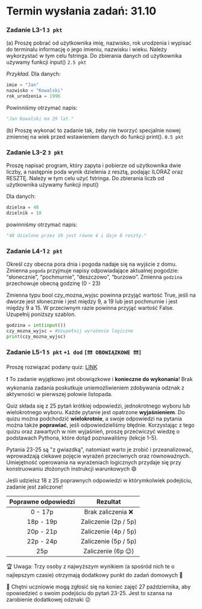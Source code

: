 # Termin wysłania zadań: 31.10


### Zadanie L3-1 `3 pkt`

(a) Proszę pobrać od użytkownika imię, nazwisko, rok urodzenia i wypisać do terminalu informację o jego imieniu, nazwisku i wieku. Należy wykorzystać w tym celu fstringa. Do zbierania danych od użytkownika używamy funkcji input() `2.5 pkt`

*Przykład.* Dla danych:
```py
imie = "Jan"
nazwisko = "Kowalski"
rok_urodzenia = 1996
```

Powinniśmy otrzymać napis:
```py
"Jan Kowalski ma 29 lat."
```

(b) Proszę wykonać to zadanie tak, żeby nie tworzyć specjalnie nowej zmiennej na wiek przed wstawieniem danych do funkcji print(). `0.5 pkt`


### Zadanie L3-2 `3 pkt`

Proszę napisać program, który zapyta i pobierze od użytkownika dwie liczby, a następnie poda wynik dzielenia z resztą, podając ILORAZ oraz RESZTĘ. Należy w tym celu użyć fstringa. Do zbierania liczb od użytkownika używamy funkcji input()

Dla danych:
```py
dzielna = 48
dzielnik = 10
```
powinniśmy otrzymać napis:
```py
"48 dzielone przez 10 jest równe 4 i daje 8 reszty."
```

### Zadanie L4-1 `2 pkt`

Określ czy obecna pora dnia i pogoda nadaje się na wyjście z domu. 
Zmienna `pogoda` przyjmuje napisy odpowiadające aktualnej pogodzie: “słonecznie”, “pochmurnie”, “deszczowo”, “burzowo”.
Zmienna `godzina` przechowuje obecną godzinę (0 - 23)

Zmienna typu bool czy_mozna_wyjsc powinna przyjąć wartość True, jeśli na dworze jest słonecznie i jest między 9, a 19 lub jest pochmurnie i jest między 9 a 15. W przeciwnym razie powinna przyjąć wartość False. Uzupełnij poniższy szablon.
```py
godzina = int(input())
czy_mozna_wyjsc = #Uzupełnij wyrażenie logiczne
print(czy_mozna_wyjsc)
```


### Zadanie L5-1 `5 pkt` `+1 dod` `[❗❗❗ OBOWIĄZKOWE ❗❗❗]`

Proszę rozwiązać podany quiz: [LINK](https://wayground.com/join?gc=44203914)

❗ To zadanie wyjątkowo jest obowiązkowe i **konieczne do wykonania**! Brak wykonania zadania poskutkuje uniemożliwieniem zdobywania odznak z aktywności w pierwszej połowie listopada.

Quiz składa się z 25 pytań krótkiej odpowiedzi, jednokrotnego wyboru lub wielokrotnego wyboru. Każde pytanie jest opatrzone **wyjaśnieniem**. Do quizu można podchodzić __**wielokrotnie**__, a swoje odpowiedzi na pytania można także **poprawiać**, jeśli odpowiedzieliśmy błędnie.
Korzystając z tego quizu oraz zawartych w nim wyjaśnień, proszę przećwiczyć wiedzę o podstawach Pythona, które dotąd poznawaliśmy (lekcje 1-5).

Pytania 23-25 są "z gwiazdką", natomiast warto je zrobić i przeanalizować, wprowadzają ciekawe pojęcie wyrażeń przeciwnych oraz równoważnych. Umiejętność operowania na wyrażeniach logicznych przydaje się przy konstruowaniu złożonych instrukcji warunkowych 😄

Jeśli udzielsz 18 z 25 poprawnych odpowiedzi w którymkolwiek podejściu, zadanie jest zaliczone!

| **Poprawne odpowiedzi**  |    **Rezultat**        |
|:------------------------:|:----------------------:|
| 0 - 17p                  | Brak zaliczenia ❌    |
| 18p - 19p                | Zaliczenie (2p / 5p)   |
| 20p - 21p                | Zaliczenie (4p / 5p)   |
| 22p - 24p                | Zaliczenie (5p / 5p)   |
| 25p                      | Zaliczenie (6p 😉)    |

🏆 Uwaga: Trzy osoby z najwyższym wynikiem (a spośród nich te o najlepszym czasie) otrzymają dodatkowy punkt do zadań domowych 🎉

🏅 Chętni uczniowie mogą zgłosić się na koniec zajęć 27 października, aby opowiedzieć o swoim podejściu do pytań 23-25. Jest to szansa na zarobienie dodatkowej odznaki 😉